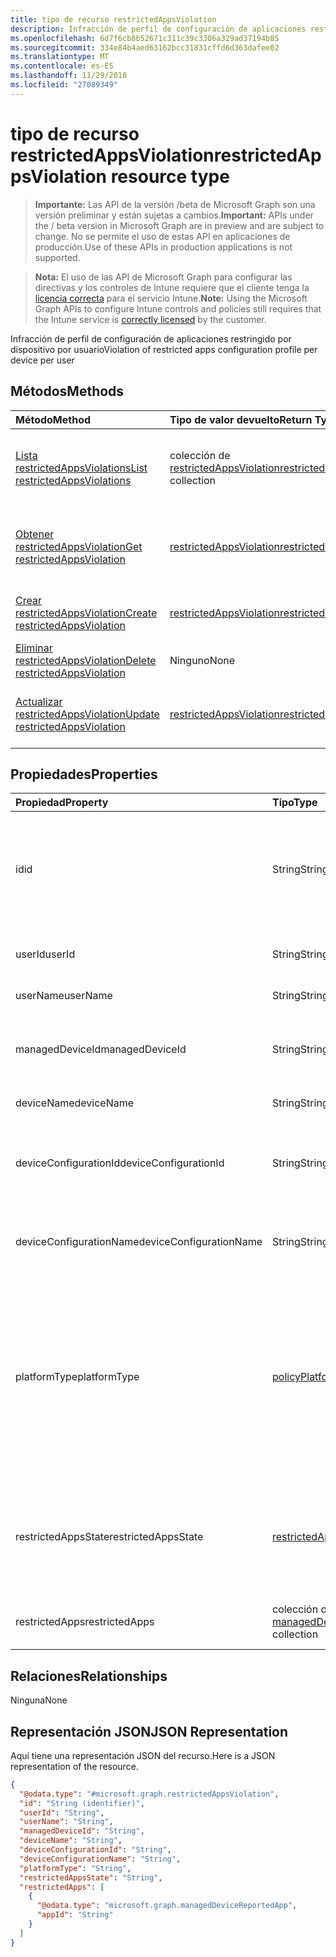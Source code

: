 ```yaml
---
title: tipo de recurso restrictedAppsViolation
description: Infracción de perfil de configuración de aplicaciones restringido por dispositivo por usuario
ms.openlocfilehash: 6d7f6cb8b52671c311c39c3306a329ad37194b85
ms.sourcegitcommit: 334e84b4aed63162bcc31831cffd6d363dafee02
ms.translationtype: MT
ms.contentlocale: es-ES
ms.lasthandoff: 11/29/2018
ms.locfileid: "27089349"
---
```

# <a name="restrictedappsviolation-resource-type"></a><span data-ttu-id="87ff0-103">tipo de recurso restrictedAppsViolation</span><span class="sxs-lookup"><span data-stu-id="87ff0-103">restrictedAppsViolation resource type</span></span>

> <span data-ttu-id="87ff0-104">**Importante:** Las API de la versión /beta de Microsoft Graph son una versión preliminar y están sujetas a cambios.</span><span class="sxs-lookup"><span data-stu-id="87ff0-104">**Important:** APIs under the / beta version in Microsoft Graph are in preview and are subject to change.</span></span> <span data-ttu-id="87ff0-105">No se permite el uso de estas API en aplicaciones de producción.</span><span class="sxs-lookup"><span data-stu-id="87ff0-105">Use of these APIs in production applications is not supported.</span></span>

> <span data-ttu-id="87ff0-106">**Nota:** El uso de las API de Microsoft Graph para configurar las directivas y los controles de Intune requiere que el cliente tenga la [licencia correcta](https://go.microsoft.com/fwlink/?linkid=839381) para el servicio Intune.</span><span class="sxs-lookup"><span data-stu-id="87ff0-106">**Note:** Using the Microsoft Graph APIs to configure Intune controls and policies still requires that the Intune service is [correctly licensed](https://go.microsoft.com/fwlink/?linkid=839381) by the customer.</span></span>

<span data-ttu-id="87ff0-107">Infracción de perfil de configuración de aplicaciones restringido por dispositivo por usuario</span><span class="sxs-lookup"><span data-stu-id="87ff0-107">Violation of restricted apps configuration profile per device per user</span></span>
## <a name="methods"></a><span data-ttu-id="87ff0-108">Métodos</span><span class="sxs-lookup"><span data-stu-id="87ff0-108">Methods</span></span>
|<span data-ttu-id="87ff0-109">Método</span><span class="sxs-lookup"><span data-stu-id="87ff0-109">Method</span></span>|<span data-ttu-id="87ff0-110">Tipo de valor devuelto</span><span class="sxs-lookup"><span data-stu-id="87ff0-110">Return Type</span></span>|<span data-ttu-id="87ff0-111">Descripción</span><span class="sxs-lookup"><span data-stu-id="87ff0-111">Description</span></span>|
|:---|:---|:---|
|[<span data-ttu-id="87ff0-112">Lista restrictedAppsViolations</span><span class="sxs-lookup"><span data-stu-id="87ff0-112">List restrictedAppsViolations</span></span>](../api/intune-deviceconfig-restrictedappsviolation-list.md)|<span data-ttu-id="87ff0-113">colección de [restrictedAppsViolation](../resources/intune-deviceconfig-restrictedappsviolation.md)</span><span class="sxs-lookup"><span data-stu-id="87ff0-113">[restrictedAppsViolation](../resources/intune-deviceconfig-restrictedappsviolation.md) collection</span></span>|<span data-ttu-id="87ff0-114">Propiedades de la lista y relaciones de los objetos [restrictedAppsViolation](../resources/intune-deviceconfig-restrictedappsviolation.md) .</span><span class="sxs-lookup"><span data-stu-id="87ff0-114">List properties and relationships of the [restrictedAppsViolation](../resources/intune-deviceconfig-restrictedappsviolation.md) objects.</span></span>|
|[<span data-ttu-id="87ff0-115">Obtener restrictedAppsViolation</span><span class="sxs-lookup"><span data-stu-id="87ff0-115">Get restrictedAppsViolation</span></span>](../api/intune-deviceconfig-restrictedappsviolation-get.md)|[<span data-ttu-id="87ff0-116">restrictedAppsViolation</span><span class="sxs-lookup"><span data-stu-id="87ff0-116">restrictedAppsViolation</span></span>](../resources/intune-deviceconfig-restrictedappsviolation.md)|<span data-ttu-id="87ff0-117">Leer las propiedades y las relaciones del objeto [restrictedAppsViolation](../resources/intune-deviceconfig-restrictedappsviolation.md) .</span><span class="sxs-lookup"><span data-stu-id="87ff0-117">Read properties and relationships of the [restrictedAppsViolation](../resources/intune-deviceconfig-restrictedappsviolation.md) object.</span></span>|
|[<span data-ttu-id="87ff0-118">Crear restrictedAppsViolation</span><span class="sxs-lookup"><span data-stu-id="87ff0-118">Create restrictedAppsViolation</span></span>](../api/intune-deviceconfig-restrictedappsviolation-create.md)|[<span data-ttu-id="87ff0-119">restrictedAppsViolation</span><span class="sxs-lookup"><span data-stu-id="87ff0-119">restrictedAppsViolation</span></span>](../resources/intune-deviceconfig-restrictedappsviolation.md)|<span data-ttu-id="87ff0-120">Crear un nuevo objeto [restrictedAppsViolation](../resources/intune-deviceconfig-restrictedappsviolation.md) .</span><span class="sxs-lookup"><span data-stu-id="87ff0-120">Create a new [restrictedAppsViolation](../resources/intune-deviceconfig-restrictedappsviolation.md) object.</span></span>|
|[<span data-ttu-id="87ff0-121">Eliminar restrictedAppsViolation</span><span class="sxs-lookup"><span data-stu-id="87ff0-121">Delete restrictedAppsViolation</span></span>](../api/intune-deviceconfig-restrictedappsviolation-delete.md)|<span data-ttu-id="87ff0-122">Ninguno</span><span class="sxs-lookup"><span data-stu-id="87ff0-122">None</span></span>|<span data-ttu-id="87ff0-123">Elimina un [restrictedAppsViolation](../resources/intune-deviceconfig-restrictedappsviolation.md).</span><span class="sxs-lookup"><span data-stu-id="87ff0-123">Deletes a [restrictedAppsViolation](../resources/intune-deviceconfig-restrictedappsviolation.md).</span></span>|
|[<span data-ttu-id="87ff0-124">Actualizar restrictedAppsViolation</span><span class="sxs-lookup"><span data-stu-id="87ff0-124">Update restrictedAppsViolation</span></span>](../api/intune-deviceconfig-restrictedappsviolation-update.md)|[<span data-ttu-id="87ff0-125">restrictedAppsViolation</span><span class="sxs-lookup"><span data-stu-id="87ff0-125">restrictedAppsViolation</span></span>](../resources/intune-deviceconfig-restrictedappsviolation.md)|<span data-ttu-id="87ff0-126">Actualizar las propiedades de un objeto [restrictedAppsViolation](../resources/intune-deviceconfig-restrictedappsviolation.md) .</span><span class="sxs-lookup"><span data-stu-id="87ff0-126">Update the properties of a [restrictedAppsViolation](../resources/intune-deviceconfig-restrictedappsviolation.md) object.</span></span>|

## <a name="properties"></a><span data-ttu-id="87ff0-127">Propiedades</span><span class="sxs-lookup"><span data-stu-id="87ff0-127">Properties</span></span>
|<span data-ttu-id="87ff0-128">Propiedad</span><span class="sxs-lookup"><span data-stu-id="87ff0-128">Property</span></span>|<span data-ttu-id="87ff0-129">Tipo</span><span class="sxs-lookup"><span data-stu-id="87ff0-129">Type</span></span>|<span data-ttu-id="87ff0-130">Descripción</span><span class="sxs-lookup"><span data-stu-id="87ff0-130">Description</span></span>|
|:---|:---|:---|
|<span data-ttu-id="87ff0-131">id</span><span class="sxs-lookup"><span data-stu-id="87ff0-131">id</span></span>|<span data-ttu-id="87ff0-132">String</span><span class="sxs-lookup"><span data-stu-id="87ff0-132">String</span></span>|<span data-ttu-id="87ff0-133">Identificador único para el objeto.</span><span class="sxs-lookup"><span data-stu-id="87ff0-133">Unique identifier for the object.</span></span> <span data-ttu-id="87ff0-134">Creados a partir de accountId, deviceId, Id. de directiva y userId</span><span class="sxs-lookup"><span data-stu-id="87ff0-134">Composed from accountId, deviceId, policyId and userId</span></span>|
|<span data-ttu-id="87ff0-135">userId</span><span class="sxs-lookup"><span data-stu-id="87ff0-135">userId</span></span>|<span data-ttu-id="87ff0-136">String</span><span class="sxs-lookup"><span data-stu-id="87ff0-136">String</span></span>|<span data-ttu-id="87ff0-137">Identificador único del usuario, debe ser el Guid</span><span class="sxs-lookup"><span data-stu-id="87ff0-137">User unique identifier, must be Guid</span></span>|
|<span data-ttu-id="87ff0-138">userName</span><span class="sxs-lookup"><span data-stu-id="87ff0-138">userName</span></span>|<span data-ttu-id="87ff0-139">String</span><span class="sxs-lookup"><span data-stu-id="87ff0-139">String</span></span>|<span data-ttu-id="87ff0-140">Nombre de usuario</span><span class="sxs-lookup"><span data-stu-id="87ff0-140">User name</span></span>|
|<span data-ttu-id="87ff0-141">managedDeviceId</span><span class="sxs-lookup"><span data-stu-id="87ff0-141">managedDeviceId</span></span>|<span data-ttu-id="87ff0-142">String</span><span class="sxs-lookup"><span data-stu-id="87ff0-142">String</span></span>|<span data-ttu-id="87ff0-143">Identificador único de dispositivos administrados, debe ser el Guid</span><span class="sxs-lookup"><span data-stu-id="87ff0-143">Managed device unique identifier, must be Guid</span></span>|
|<span data-ttu-id="87ff0-144">deviceName</span><span class="sxs-lookup"><span data-stu-id="87ff0-144">deviceName</span></span>|<span data-ttu-id="87ff0-145">String</span><span class="sxs-lookup"><span data-stu-id="87ff0-145">String</span></span>|<span data-ttu-id="87ff0-146">Nombre de dispositivo</span><span class="sxs-lookup"><span data-stu-id="87ff0-146">Device name</span></span>|
|<span data-ttu-id="87ff0-147">deviceConfigurationId</span><span class="sxs-lookup"><span data-stu-id="87ff0-147">deviceConfigurationId</span></span>|<span data-ttu-id="87ff0-148">String</span><span class="sxs-lookup"><span data-stu-id="87ff0-148">String</span></span>|<span data-ttu-id="87ff0-149">Identificador único de dispositivo configuración perfil, debe ser el Guid</span><span class="sxs-lookup"><span data-stu-id="87ff0-149">Device configuration profile unique identifier, must be Guid</span></span>|
|<span data-ttu-id="87ff0-150">deviceConfigurationName</span><span class="sxs-lookup"><span data-stu-id="87ff0-150">deviceConfigurationName</span></span>|<span data-ttu-id="87ff0-151">String</span><span class="sxs-lookup"><span data-stu-id="87ff0-151">String</span></span>|<span data-ttu-id="87ff0-152">Nombre del perfil de configuración de dispositivo</span><span class="sxs-lookup"><span data-stu-id="87ff0-152">Device configuration profile name</span></span>|
|<span data-ttu-id="87ff0-153">platformType</span><span class="sxs-lookup"><span data-stu-id="87ff0-153">platformType</span></span>|[<span data-ttu-id="87ff0-154">policyPlatformType</span><span class="sxs-lookup"><span data-stu-id="87ff0-154">policyPlatformType</span></span>](../resources/intune-deviceconfig-policyplatformtype.md)|<span data-ttu-id="87ff0-155">Tipo de plataforma.</span><span class="sxs-lookup"><span data-stu-id="87ff0-155">Platform type.</span></span> <span data-ttu-id="87ff0-156">Los valores posibles son: `android`, `androidForWork`, `iOS`, `macOS`, `windowsPhone81`, `windows81AndLater`, `windows10AndLater`, `androidWorkProfile` y `all`.</span><span class="sxs-lookup"><span data-stu-id="87ff0-156">Possible values are: `android`, `androidForWork`, `iOS`, `macOS`, `windowsPhone81`, `windows81AndLater`, `windows10AndLater`, `androidWorkProfile`, `all`.</span></span>|
|<span data-ttu-id="87ff0-157">restrictedAppsState</span><span class="sxs-lookup"><span data-stu-id="87ff0-157">restrictedAppsState</span></span>|[<span data-ttu-id="87ff0-158">restrictedAppsState</span><span class="sxs-lookup"><span data-stu-id="87ff0-158">restrictedAppsState</span></span>](../resources/intune-deviceconfig-restrictedappsstate.md)|<span data-ttu-id="87ff0-159">Estado de aplicaciones restringidos.</span><span class="sxs-lookup"><span data-stu-id="87ff0-159">Restricted apps state.</span></span> <span data-ttu-id="87ff0-160">Los valores posibles son: `prohibitedApps` y `notApprovedApps`.</span><span class="sxs-lookup"><span data-stu-id="87ff0-160">Possible values are: `prohibitedApps`, `notApprovedApps`.</span></span>|
|<span data-ttu-id="87ff0-161">restrictedApps</span><span class="sxs-lookup"><span data-stu-id="87ff0-161">restrictedApps</span></span>|<span data-ttu-id="87ff0-162">colección de [managedDeviceReportedApp](../resources/intune-deviceconfig-manageddevicereportedapp.md)</span><span class="sxs-lookup"><span data-stu-id="87ff0-162">[managedDeviceReportedApp](../resources/intune-deviceconfig-manageddevicereportedapp.md) collection</span></span>|<span data-ttu-id="87ff0-163">Lista de aplicaciones restringidas infringidas</span><span class="sxs-lookup"><span data-stu-id="87ff0-163">List of violated restricted apps</span></span>|

## <a name="relationships"></a><span data-ttu-id="87ff0-164">Relaciones</span><span class="sxs-lookup"><span data-stu-id="87ff0-164">Relationships</span></span>
<span data-ttu-id="87ff0-165">Ninguna</span><span class="sxs-lookup"><span data-stu-id="87ff0-165">None</span></span>
## <a name="json-representation"></a><span data-ttu-id="87ff0-166">Representación JSON</span><span class="sxs-lookup"><span data-stu-id="87ff0-166">JSON Representation</span></span>
<span data-ttu-id="87ff0-167">Aquí tiene una representación JSON del recurso.</span><span class="sxs-lookup"><span data-stu-id="87ff0-167">Here is a JSON representation of the resource.</span></span>
<!-- {
  "blockType": "resource",
  "keyProperty": "id",
  "@odata.type": "microsoft.graph.restrictedAppsViolation"
}
-->
``` json
{
  "@odata.type": "#microsoft.graph.restrictedAppsViolation",
  "id": "String (identifier)",
  "userId": "String",
  "userName": "String",
  "managedDeviceId": "String",
  "deviceName": "String",
  "deviceConfigurationId": "String",
  "deviceConfigurationName": "String",
  "platformType": "String",
  "restrictedAppsState": "String",
  "restrictedApps": [
    {
      "@odata.type": "microsoft.graph.managedDeviceReportedApp",
      "appId": "String"
    }
  ]
}
```





